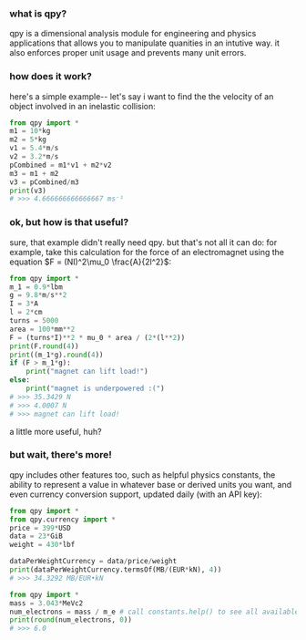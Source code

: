 ### what is qpy?

qpy is a dimensional analysis module for engineering and physics applications that allows you to manipulate quanities in an intutive way. it also enforces proper unit usage and prevents many unit errors.

### how does it work?

here's a simple example-- let's say i want to find the the velocity of an object involved in an inelastic collision:
```py
from qpy import *
m1 = 10*kg
m2 = 5*kg
v1 = 5.4*m/s
v2 = 3.2*m/s
pCombined = m1*v1 + m2*v2
m3 = m1 + m2
v3 = pCombined/m3
print(v3)
# >>> 4.666666666666667 ms⁻¹
```
### ok, but how is that useful?

sure, that example didn't really need qpy. but that's not all it can do: for example, take this calculation for the force of an electromagnet using the equation $F = (NI)^2\mu_0 \frac{A}{2l^2}$:
```py
from qpy import *
m_1 = 0.9*lbm
g = 9.8*m/s**2
I = 3*A
l = 2*cm
turns = 5000
area = 100*mm**2
F = (turns*I)**2 * mu_0 * area / (2*(l**2))
print(F.round(4))
print((m_1*g).round(4))
if (F > m_1*g):
    print("magnet can lift load!")
else:
    print("magnet is underpowered :(")
# >>> 35.3429 N
# >>> 4.0007 N
# >>> magnet can lift load!
```
a little more useful, huh?

### but wait, there's more!

qpy includes other features too, such as helpful physics constants, the ability to represent a value in whatever base or derived units you want, and even currency conversion support, updated daily (with an API key):
```py
from qpy import *
from qpy.currency import *
price = 399*USD
data = 23*GiB
weight = 430*lbf

dataPerWeightCurrency = data/price/weight
print(dataPerWeightCurrency.termsOf(MB/(EUR*kN), 4))
# >>> 34.3292 MB/EUR•kN
```
```py
from qpy import *
mass = 3.043*MeVc2
num_electrons = mass / m_e # call constants.help() to see all available constants
print(round(num_electrons, 0))
# >>> 6.0
```
